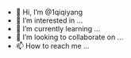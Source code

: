 - 👋 Hi, I’m @1qiqiyang
- 👀 I’m interested in ...
- 🌱 I’m currently learning ...
- 💞️ I’m looking to collaborate on ...
- 📫 How to reach me ...

<!---
1qiqiyang/1qiqiyang is a ✨ special ✨ repository because its `README.md` (this file) appears on your GitHub profile.
You can click the Preview link to take a look at your changes.
--->

